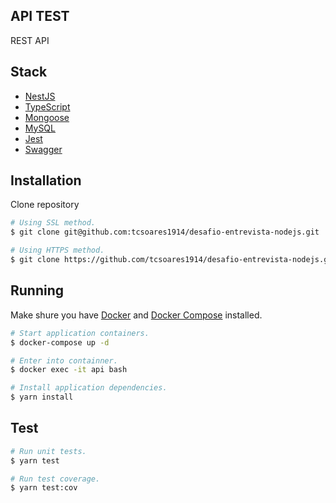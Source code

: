 ## API TEST

REST API

## Stack

* [NestJS](https://github.com/nestjs/nest)
* [TypeScript](https://github.com/nestjs/nest)
* [Mongoose](https://mongoosejs.com/)
* [MySQL](https://www.mysql.com/)
* [Jest](https://jestjs.io/)
* [Swagger](https://swagger.io/)

## Installation

Clone repository

```bash
# Using SSL method.
$ git clone git@github.com:tcsoares1914/desafio-entrevista-nodejs.git

# Using HTTPS method.
$ git clone https://github.com/tcsoares1914/desafio-entrevista-nodejs.git
```

## Running

Make shure you have [Docker](https://docs.docker.com/engine/install/) and [Docker Compose](https://docs.docker.com/compose/install/) installed.

```bash
# Start application containers.
$ docker-compose up -d
```

```bash
# Enter into containner.
$ docker exec -it api bash

# Install application dependencies.
$ yarn install
```

## Test

```bash
# Run unit tests.
$ yarn test

# Run test coverage.
$ yarn test:cov
